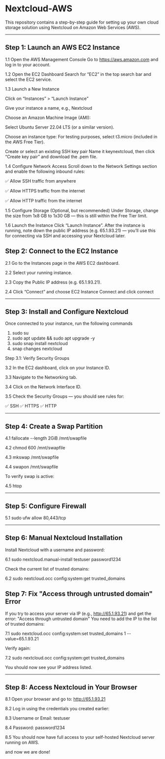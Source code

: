 # Nextcloud-AWS
This repository contains a step-by-step guide for setting up your own cloud storage solution using Nextcloud on Amazon Web Services (AWS).

---

## Step 1: Launch an AWS EC2 Instance

1.1 Open the AWS Management Console
Go to https://aws.amazon.com and log in to your account.

1.2 Open the EC2 Dashboard
Search for “EC2” in the top search bar and select the EC2 service.

1.3 Launch a New Instance

Click on “Instances” > “Launch Instance”

Give your instance a name, e.g., Nextcloud

Choose an Amazon Machine Image (AMI):

Select Ubuntu Server 22.04 LTS (or a similar version).

Choose an instance type: For testing purposes, select t3.micro (included in the AWS Free Tier).

Create or select an existing SSH key pair
Name it keynextcloud, then click “Create key pair” and download the .pem file.

1.4 Configure Network Access
Scroll down to the Network Settings section and enable the following inbound rules:

✅ Allow SSH traffic from anywhere

✅ Allow HTTPS traffic from the internet

✅ Allow HTTP traffic from the internet

1.5 Configure Storage
(Optional, but recommended)
Under Storage, change the size from 1x8 GB to 1x30 GB — this is still within the Free Tier limit.

1.6 Launch the Instance
Click “Launch Instance”.
After the instance is running, note down the public IP address (e.g. 65.1.93.21) — you’ll use this for connecting via SSH and accessing your Nextcloud later.

## Step 2: Connect to the EC2 Instance

2.1 Go to the Instances page in the AWS EC2 dashboard.

2.2 Select your running instance.

2.3 Copy the Public IP address (e.g. 65.1.93.21).

2.4 Click “Connect” and choose EC2 Instance Connect and click connect 

---

## Step 3: Install and Configure Nextcloud

Once connected to your instance, run the following commands

1. sudo su
2. sudo apt update && sudo apt upgrade -y
3. sudo snap install nextcloud
4. snap changes nextcloud

Step 3.1: Verify Security Groups

3.2 In the EC2 dashboard, click on your Instance ID.

3.3 Navigate to the Networking tab.

3.4 Click on the Network Interface ID.

3.5 Check the Security Groups — you should see rules for:

✅ SSH
✅ HTTPS
✅ HTTP

---

## Step 4: Create a Swap Partition

4.1 fallocate --length 2GiB /mnt/swapfile

4.2 chmod 600 /mnt/swapfile

4.3 mkswap /mnt/swapfile

4.4 swapon /mnt/swapfile

To verify swap is active:

4.5 htop

---

## Step 5: Configure Firewall

5.1 sudo ufw allow 80,443/tcp

----

## Step 6: Manual Nextcloud Installation

Install Nextcloud with a username and password:

6.1 sudo nextcloud.manual-install testuser password1234

Check the current list of trusted domains:

6.2 sudo nextcloud.occ config:system:get trusted_domains

## Step 7: Fix "Access through untrusted domain" Error
If you try to access your server via IP (e.g., http://65.1.93.21) and get the error:
"Access through untrusted domain"
You need to add the IP to the list of trusted domains:

7.1 sudo nextcloud.occ config:system:set trusted_domains 1 --value=65.1.93.21

Verify again:

7.2 sudo nextcloud.occ config:system:get trusted_domains

You should now see your IP address listed.

---

## Step 8: Access Nextcloud in Your Browser

8.1 Open your browser and go to:
http://65.1.93.21

8.2 Log in using the credentials you created earlier:

8.3 Username or Email: testuser

8.4 Password: password1234

8.5 You should now have full access to your self-hosted Nextcloud server running on AWS.

and now we are done! 
